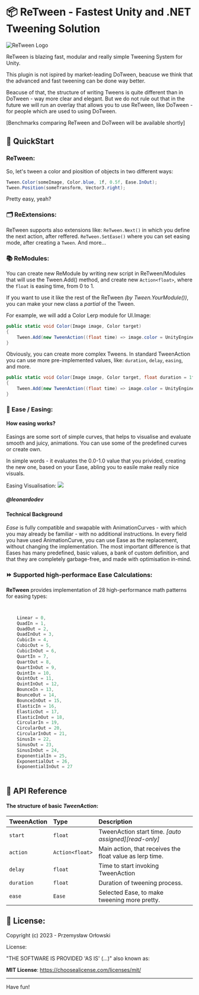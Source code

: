 # 📦 ReTween - Fastest Unity and .NET Tweening Solution 

![ReTween Logo](https://i.postimg.cc/150Fwqkd/ellipse1ss275.png)

ReTween is blazing fast, modular and really simple Tweening System for Unity.

This plugin is not ispired by market-leading DoTween, beacuse we think that the advanced and fast tweening can be done way better. 

Beacuse of that, the structure of writing Tweens is quite different than in DoTween - way more clear and elegant. But we do not rule out that in the future we will run an overlay that allows you to use ReTween, like DoTween - for people which are used to using DoTween.

[Benchmarks comparing ReTween and DoTween will be available shortly]

## 📖 QuickStart

### ReTween:

So, let's tween a color and piosition of objects in two different ways:

```csharp
Tween.Color(someImage, Color.blue, 1f, 0.5f, Ease.InOut);
Tween.Position(someTransform, Vector3.right);
```

Pretty easy, yeah?

### 🗂️ ReExtensions:
ReTween supports also extensions like: 
`ReTween.Next()` in which you define the next action, after reffered. 
`ReTween.SetEase()` where you can set easing mode, after creating a `Tween`.
And more...

### 📚 ReModules:

You can create new ReModule by writing new script in ReTween/Modules that will use the Tween.Add() method, and create new `Action<float>`, where the `float` is easing time, from 0 to 1.

If you want to use it like the rest of the ReTween *(by Tween.YourModule())*, you can make your new class a *partial* of the Tween.

For example, we will add a Color Lerp module for UI.Image:

```csharp
public static void Color(Image image, Color target)
{
    Tween.Add(new TweenAction((float time) => image.color = UnityEngine.Color.LerpUnclamped(image.color, target, time)));
}
```

Obviously, you can create more complex Tweens. In standard TweenAction you can use more pre-implemented values, like: `duration`, `delay`, `easing`, and more.

```csharp
public static void Color(Image image, Color target, float duration = 1f, float delay = 0f, Ease ease = null)
{
    Tween.Add(new TweenAction((float time) => image.color = UnityEngine.Color.LerpUnclamped(image.color, target, time), duration, delay, ease));
}
```


### 📘 Ease / Easing:

#### How easing works?

Easings are some sort of simple curves, that helps to visualise and evaluate smooth and juicy, animations. You can use some of the predefined curves or create own.

In simple words - it evaluates the 0.0-1.0 value that you privided, creating the new one, based on your Ease, abling you to easile make really nice visuals. 

Easing Visualisation:
![](https://i.ibb.co/tX2dMRV/1-0-Z40-Vvur-Cgo-GJb-Kjj-In-Dl-Ax.gif)
##### @leonardodev

#### Technical Background

*Ease* is fully compatible and swapable with AnimationCurves - with which you may already be familiar - with no additional instructions. 
In every field you have used AnimationCurve, you can use Ease as the replacement, without changing the implementation. 
The most important difference is that Eases has many predefined, basic values, a bank of custom definition, and that they are completely garbage-free, and made with optimisation in-mind. 

### ⏩ Supported high-performace Ease Calculations:

**ReTween** provides implementation of 28 high-performance math patterns for easing types:

```csharp

  
    Linear = 0,
    QuadIn = 1,
    QuadOut = 2,
    QuadInOut = 3,
    CubicIn = 4,
    CubicOut = 5,
    CubicInOut = 6,
    QuartIn = 7,
    QuartOut = 8,
    QuartInOut = 9,
    QuintIn = 10,
    QuintOut = 11,
    QuintInOut = 12,
    BounceIn = 13,
    BounceOut = 14,
    BounceInOut = 15,
    ElasticIn = 16,
    ElasticOut = 17,
    ElasticInOut = 18,
    CircularIn = 19,
    CircularOut = 20,
    CircularInOut = 21,
    SinusIn = 22,
    SinusOut = 23,
    SinusInOut = 24,
    ExponentialIn = 25,
    ExponentialOut = 26,
    ExponentialInOut = 27
  
```


## 📗 API Reference

#### The structure of basic *TweenAction*:

| TweenAction | Type     | Description                |
| :-------- | :------- | :------------------------- |
| `start` | `float` | TweenAction start time. *[auto assigned][read-only]* |
| `action` | `Action<float>` | Main action, that receives the float value as lerp time. |
| `delay` | `float` | Time to start invoking TweenAction |
| `duration` | `float` | Duration of tweening process. |
| `ease` | `Ease` | Selected Ease, to make tweening more pretty.  |


## 📝 License:

Copyright (c) 2023 - Przemysław Orłowski

License: 

"THE SOFTWARE IS PROVIDED 'AS IS' (...)" also known as:

**MIT License**: https://choosealicense.com/licenses/mit/

---

Have fun!
